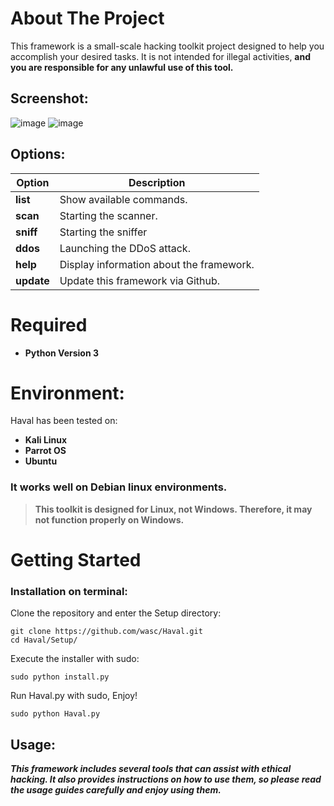 # About The Project
This framework is a small-scale hacking toolkit project designed to help you accomplish your desired tasks. 
It is not intended for illegal activities, **and you are responsible for any unlawful use of this tool.**

## Screenshot:
![image](https://github.com/user-attachments/assets/ecd119d2-2235-413f-b474-8be93433a941)
![image](https://github.com/user-attachments/assets/8153a3b7-e594-4b4a-8c96-98360fa751a5)



## Options:
Option | Description
------ | -----------
**list**  | Show available commands.
**scan**  | Starting the scanner.
**sniff** | Starting the sniffer
**ddos**  | Launching the DDoS attack.
**help**  | Display information about the framework.
**update**| Update this framework via Github.

# Required
* **Python Version 3**

# Environment:
Haval has been tested on:
* **Kali Linux**
* **Parrot OS** 
* **Ubuntu**
### It works well on Debian linux environments.
> **This toolkit is designed for Linux, not Windows. Therefore, it may not function properly on Windows.**

# Getting Started
### Installation on terminal:

Clone the repository and enter the Setup directory:
```
git clone https://github.com/wasc/Haval.git
cd Haval/Setup/
```
Execute the installer with sudo:
```
sudo python install.py
```
Run Haval.py with sudo, Enjoy!
```
sudo python Haval.py
```

## Usage:
***This framework includes several tools that can assist with ethical hacking. 
It also provides instructions on how to use them, so please read the usage guides carefully and enjoy using them.***
